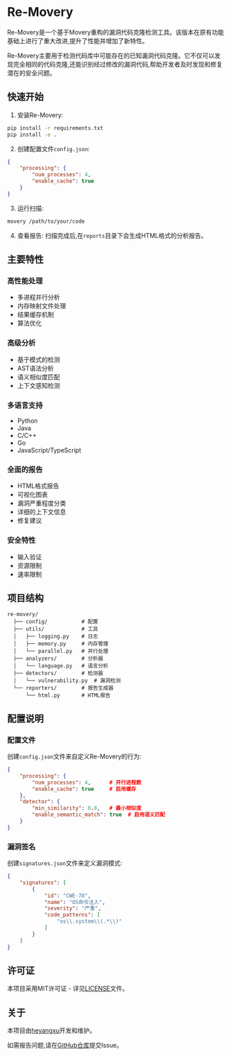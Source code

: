 # Re-Movery

Re-Movery是一个基于Movery重构的漏洞代码克隆检测工具。该版本在原有功能基础上进行了重大改进,提升了性能并增加了新特性。

Re-Movery主要用于检测代码库中可能存在的已知漏洞代码克隆。它不仅可以发现完全相同的代码克隆,还能识别经过修改的漏洞代码,帮助开发者及时发现和修复潜在的安全问题。

## 快速开始

1. 安装Re-Movery:

```bash
pip install -r requirements.txt
pip install -e .
```

2. 创建配置文件`config.json`:

```json
{
    "processing": {
        "num_processes": 4,
        "enable_cache": true
    }
}
```

3. 运行扫描:

```bash
movery /path/to/your/code
```

4. 查看报告:
扫描完成后,在`reports`目录下会生成HTML格式的分析报告。

## 主要特性

### 高性能处理
- 多进程并行分析
- 内存映射文件处理
- 结果缓存机制
- 算法优化

### 高级分析
- 基于模式的检测
- AST语法分析
- 语义相似度匹配
- 上下文感知检测

### 多语言支持
- Python
- Java
- C/C++
- Go
- JavaScript/TypeScript

### 全面的报告
- HTML格式报告
- 可视化图表
- 漏洞严重程度分类
- 详细的上下文信息
- 修复建议

### 安全特性
- 输入验证
- 资源限制
- 速率限制

## 项目结构
```
re-movery/
  ├── config/           # 配置
  ├── utils/            # 工具
  │   ├── logging.py    # 日志
  │   ├── memory.py     # 内存管理
  │   └── parallel.py   # 并行处理
  ├── analyzers/        # 分析器
  │   └── language.py   # 语言分析
  ├── detectors/        # 检测器
  │   └── vulnerability.py  # 漏洞检测
  └── reporters/        # 报告生成器
      └── html.py       # HTML报告
```

## 配置说明

### 配置文件

创建`config.json`文件来自定义Re-Movery的行为:

```json
{
    "processing": {
        "num_processes": 4,      # 并行进程数
        "enable_cache": true     # 启用缓存
    },
    "detector": {
        "min_similarity": 0.8,   # 最小相似度
        "enable_semantic_match": true  # 启用语义匹配
    }
}
```

### 漏洞签名

创建`signatures.json`文件来定义漏洞模式:

```json
{
    "signatures": [
        {
            "id": "CWE-78",
            "name": "OS命令注入",
            "severity": "严重",
            "code_patterns": [
                "os\\.system\\(.*\\)"
            ]
        }
    ]
}
```

## 许可证

本项目采用MIT许可证 - 详见[LICENSE](LICENSE)文件。

## 关于

本项目由[heyangxu](https://github.com/heyangxu)开发和维护。

如需报告问题,请在[GitHub仓库](https://github.com/heyangxu/Re-movery)提交Issue。

